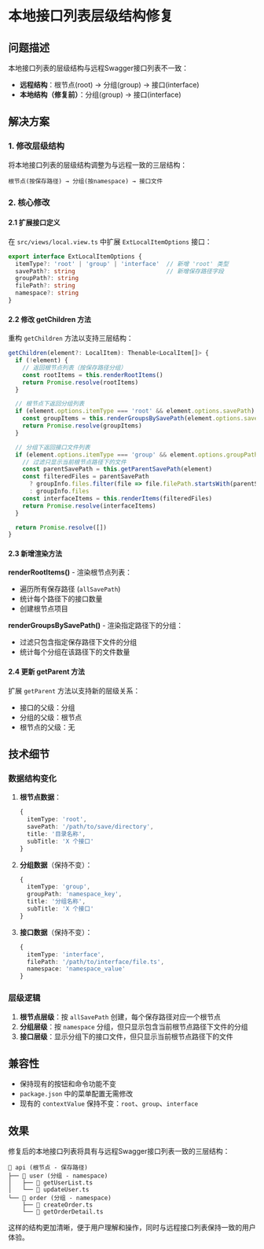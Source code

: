 # 本地接口列表层级结构修复

## 问题描述

本地接口列表的层级结构与远程Swagger接口列表不一致：
- **远程结构**：根节点(root) → 分组(group) → 接口(interface)
- **本地结构（修复前）**：分组(group) → 接口(interface)

## 解决方案

### 1. 修改层级结构

将本地接口列表的层级结构调整为与远程一致的三层结构：

```
根节点(按保存路径) → 分组(按namespace) → 接口文件
```

### 2. 核心修改

#### 2.1 扩展接口定义

在 `src/views/local.view.ts` 中扩展 `ExtLocalItemOptions` 接口：

```typescript
export interface ExtLocalItemOptions {
  itemType?: 'root' | 'group' | 'interface'  // 新增 'root' 类型
  savePath?: string                          // 新增保存路径字段
  groupPath?: string
  filePath?: string
  namespace?: string
}
```

#### 2.2 修改 getChildren 方法

重构 `getChildren` 方法以支持三层结构：

```typescript
getChildren(element?: LocalItem): Thenable<LocalItem[]> {
  if (!element) {
    // 返回根节点列表（按保存路径分组）
    const rootItems = this.renderRootItems()
    return Promise.resolve(rootItems)
  }

  // 根节点下返回分组列表
  if (element.options.itemType === 'root' && element.options.savePath) {
    const groupItems = this.renderGroupsBySavePath(element.options.savePath)
    return Promise.resolve(groupItems)
  }

  // 分组下返回接口文件列表
  if (element.options.itemType === 'group' && element.options.groupPath) {
    // 过滤只显示当前根节点路径下的文件
    const parentSavePath = this.getParentSavePath(element)
    const filteredFiles = parentSavePath 
      ? groupInfo.files.filter(file => file.filePath.startsWith(parentSavePath))
      : groupInfo.files
    const interfaceItems = this.renderItems(filteredFiles)
    return Promise.resolve(interfaceItems)
  }

  return Promise.resolve([])
}
```

#### 2.3 新增渲染方法

**renderRootItems()** - 渲染根节点列表：
- 遍历所有保存路径 (`allSavePath`)
- 统计每个路径下的接口数量
- 创建根节点项目

**renderGroupsBySavePath()** - 渲染指定路径下的分组：
- 过滤只包含指定保存路径下文件的分组
- 统计每个分组在该路径下的文件数量

#### 2.4 更新 getParent 方法

扩展 `getParent` 方法以支持新的层级关系：
- 接口的父级：分组
- 分组的父级：根节点
- 根节点的父级：无

## 技术细节

### 数据结构变化

1. **根节点数据**：
   ```typescript
   {
     itemType: 'root',
     savePath: '/path/to/save/directory',
     title: '目录名称',
     subTitle: 'X 个接口'
   }
   ```

2. **分组数据**（保持不变）：
   ```typescript
   {
     itemType: 'group',
     groupPath: 'namespace_key',
     title: '分组名称',
     subTitle: 'X 个接口'
   }
   ```

3. **接口数据**（保持不变）：
   ```typescript
   {
     itemType: 'interface',
     filePath: '/path/to/interface/file.ts',
     namespace: 'namespace_value'
   }
   ```

### 层级逻辑

1. **根节点层级**：按 `allSavePath` 创建，每个保存路径对应一个根节点
2. **分组层级**：按 `namespace` 分组，但只显示包含当前根节点路径下文件的分组
3. **接口层级**：显示分组下的接口文件，但只显示当前根节点路径下的文件

## 兼容性

- 保持现有的按钮和命令功能不变
- `package.json` 中的菜单配置无需修改
- 现有的 `contextValue` 保持不变：`root`、`group`、`interface`

## 效果

修复后的本地接口列表将具有与远程Swagger接口列表一致的三层结构：

```
📁 api (根节点 - 保存路径)
├── 📂 user (分组 - namespace)
│   ├── 📄 getUserList.ts
│   └── 📄 updateUser.ts
└── 📂 order (分组 - namespace)
    ├── 📄 createOrder.ts
    └── 📄 getOrderDetail.ts
```

这样的结构更加清晰，便于用户理解和操作，同时与远程接口列表保持一致的用户体验。